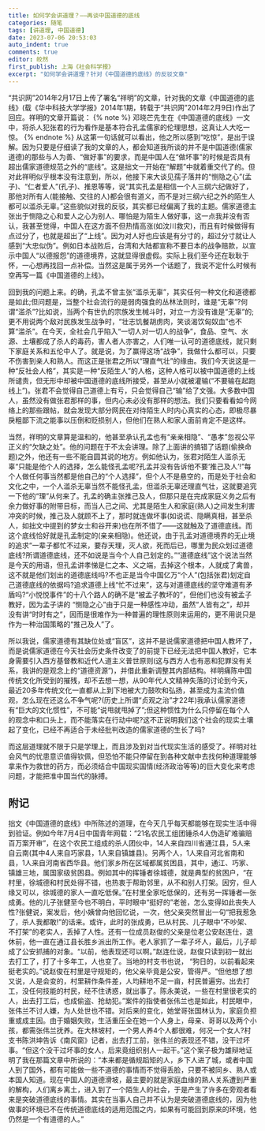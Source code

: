 ```yaml
---
title: 如何学会讲道理？——再谈中国道德的底线
categories: 随笔
tags: [讲道理, 中国道德]
date: 2023-07-06 20:53:03
auto_indent: true
comments: true
editor: 皎然
first_publish: 上海《社会科学报》
excerpt: "如何学会讲道理？针对《中国道德的底线》的反驳文章"
---
```

“共识网”2014年2月17日上传了署名“祥明”的文章，针对我的文章《中国道德的底线》(载《华中科技大学学报》2014年1期，转载于“共识网”2014年2月9日)作出了回应。祥明的文章开篇说：
{% note %}
邓晓芒先生在《中国道德的底线》一文中，将杀人犯张君的行为看作是基本符合孔孟儒家的伦理思想，这真让人大吃一惊。
{% endnote %}
从这第一句话就可以看出，他之所以感到“吃惊”，是出于误解。因为只要是仔细读了我的文章的人，都会知道我所谈的并不是中国道德(儒家道德)的那些与人为善、“做好事”的要求，而是中国人在“做坏事”的时候是否具有超出儒家道德规范之外的“底线”。这是拙文一开始在“解题”中就着重交代了的。但对此祥明似乎根本没有注意到，所以，他接下来大谈见孺子落井的“恻隐之心”(孟子)、“仁者爱人”(孔子)、推恩等等，说“其实孔孟是相信一个人三纲六纪做好了，那他对所有人(能接触、交往的人)都会很有道义，而不是对三纲六纪之外的陌生人都可以滥杀无辜。”这些貌似对我的反驳，其实都已经偏离了我的主题。儒家道德主张出于恻隐之心和爱人之心为别人、哪怕是为陌生人做好事，这一点我并没有否认，我甚至觉得，中国人在这方面不但热情高涨(如汶川救灾)，而且有时候做得有点过分了，也就是超出了“上线”。因为对人好也应该是有分寸的，超过分寸就让人感到“大忠似伪”。例如日本战败后，台湾和大陆都宣称不要日本的战争赔款，以宣示中国人“以德报怨”的道德境界，这就显得很虚假。实际上我们至今还在耿耿于怀，一心想再找回一点补偿。当然这是属于另外一个话题了，我说不定什么时候有空再写一篇《中国道德的上线》。

回到我的问题上来。的确，孔孟不曾主张“滥杀无辜”，其实任何一种文化和道德都是如此;但问题是，当整个社会流行的是弱肉强食的丛林法则时，谁是“无辜”?何谓“滥杀”?比如说，当两个有世仇的宗族发生械斗时，对立一方没有谁是“无辜”的;更不用说两个敌对民族发生战争时，“壮志饥餐胡虏肉，笑谈渴饮匈奴血”也不算“滥杀”。在今天，全社会几乎陷入“一切人对一切人的战争”，食品、空气、水源、土壤都成了杀人的毒药，害人者人亦害之，人们唯一认可的道德底线，就只剩下家庭关系和五伦中人了。就是说，为了赢得这场“战争”，我做什么都可以，只要不伤害到亲人和熟人。而这正是张君之所以“理直气壮”的缘由。我们今天说这是一种“反社会人格”，其实是一种“反陌生人”的人格，这种人格可以被中国道德的上线所谴责，但无形中却被中国道德的底线所接受，甚至从小就被灌输(“不要输在起跑线上”)。张君不会觉得自己道德上有亏，只会觉得自己“输”给了文强。大多数中国人，虽然没有做张君那样的事，但内心未必没有那样的想法。我们只要看看如今网络上的那些跟帖，就会发现大部分网民在对待陌生人时内心真实的心态，即极尽暴戾粗鄙下流之能事以压倒和贬损别人，但他们在熟人和家人面前肯定不是这样。

当然，祥明的文章算是温和的，他甚至承认孔孟也有“亲亲相隐”、“愚孝”忽视公平正义的“欠缺之处”。他的问题在于不太会讲理。除了上面讲的搞错了话题(偷换命题)之外，他还有一些不能自圆其说的地方。例如他认为，张君对陌生人滥杀无辜“只能是他个人的选择，怎么能怪孔孟呢?孔孟并没有告诉他不要‘推己及人’!”每个人做任何事当然都是他自己的“个人选择”，但个人不是悬空的，而是处于社会和文化之中，一个人滥杀无辜当然不能怪孔孟，但滥杀无辜还理直气壮，这就要追究一下他的“理”从何来了。孔孟的确主张推己及人，但那只是在完成家庭义务之后有余力做好事的附带目标，而当人己之间、尤其是陌生人和家庭(熟人)之间发生利害冲突的时候，推己及人就顾不上了，那时就连做坏事(如说谎、隐瞒真相，甚至杀人，如拙文中提到的梦女士和谷开来)也在所不惜了——这就触及了道德底线。而这个底线恰好就是孔孟制定的(亲亲相隐)。他还说，由于孔孟对道德境界的无止境的追求“一辈子都忙不过来，要存天理，灭人欲，死而后已，哪里为民众划过道德底线?所谓道德底线，还不如说是当今个人自己划定的。”“道德底线”这个说法当然是今天的用语，但孔孟讲孝悌是仁之本、义之端，去掉这个根本，人就成了禽兽，这不就是他们划出的道德底线吗?不也正是当今中国亿万“个人”(包括张君)划定自己道德底线的依据吗?追求道德上线“忙不过来”，这与对道德底线的坚守难道有矛盾吗?“小悦悦事件”的十八个路人的确不是“被孟子教坏的”，但他们也没有被孟子教好，因为孟子讲的 “恻隐之心”由于只是一种感性冲动，虽然“人皆有之”，却并没有讲“时时有之”，因而是很难作为一种普遍的理性原则来运用的，更不用说只是作为一种治国策略的“推己及人”了。

所以我说，儒家道德有其缺位处或“盲区”，这并不是说儒家道德把中国人教坏了，而是说儒家道德在今天社会历史条件改变了的前提下已经无法把中国人教好，它本身需要引入西方基督教和近代人道主义普世原则(这与西方人也有恶和犯罪没有关系，我讲的是观念上的“道德资源”)，并借此重新调整其内部结构。祥明痛陈中国传统文化所受到的摧残，却不去想一想，从90年代人文精神失落的讨论到今天，最近20多年传统文化一直都从上到下地被大力鼓吹和弘扬，甚至成为主流价值观，怎么现在还这么不争气呢?(历史上所谓“贞观之治”才22年)我承认儒家道德有“巨大的文化惯性”，不可能“说甩就甩掉了”;但这种惯性为什么只停留在每个人的观念中和口头上，而不能落实在行动中呢?这不正说明我们这个社会的现实土壤起了变化，已经不再适合于未经批判改造的儒家道德的生长了吗?

而这层道理就不限于只是学理上，而且涉及到对当代现实生活的感受了。祥明对社会风气的忧患意识值得钦佩，但恐怕不能只停留在到各种文献中去找何种道理能够拿来作为救世的药方，而必须结合中国现实国情(经济政治等等)的巨大变化来考虑问题，才能把准中国当代的脉搏。

## 附记
拙文《中国道德的底线》中所陈述的道理，在今天几乎每天都能够在现实生活中得到验证。例如今年7月4日中国青年网载：“21名农民工组团锤杀4人伪造矿难骗赔百万案开审”，在这个农民工组成的杀人团伙中，14人来自四川省通江县，5人来自云南(其中4人来自巧家县，1人来自镇雄县)。另两个人，1人来自河北省南和县，1人来自河南省西华县。他们家乡所在区域都属贫困县，其中，通江、巧家、镇雄三地，属国家级贫困县。例如其中的挥锤者徐城德，就是典型的贫困户，“在村里，徐城德和村民处得不错，也热衷于帮助邻里，从不和别人打架。因穷，但人缘又可以，徐城德的家人一直吃低保。”在村里全家吃低保的，还有另一挥锤者—张成勇。他的儿子张健至今也不明白，平时眼中“挺好的”老爸，怎么变得如此丧失人性?张健说，案发后，他小姨曾向他回忆说，一次，他父亲突然冒出一句“把我惹急了，杀人我都敢!”的话来。或许，此时的张成勇，已从村民、儿子眼中“不吵架、不打架”的老实人，丢掉了人性。还有一位成员赵俊的父亲是位老公安赵连仕，退休前，他一直在通江县长胜乡派出所工作。老人家抓了一辈子坏人，最后，儿子却成了公安抓捕的对象。“以前，他表现还可以啊。”赵连仕说，赵俊只读到初一就出去打工了，打了十多年工，人也变了。当地的村支书也说， “狗日的，以前看起来挺老实的。”说赵俊在村里是守规矩的，他父亲毕竟是公安，管得严。“但他想了想又说，人是会变的，村里耕作条件差，人均耕地不足一亩，村民普遍穷。出去打工，没任何技能的村民，经不住诱惑，就出事了。陈永美说，一些在村里很老实的人，出去打工后，也成偷盗、抢劫犯。”案件的指使者张伟兰也是如此，村民眼中，张伟兰不讨人嫌，为人处世也不错。对后来的变化，她堂哥张国林认为，家庭负担重或成主因。由于婚姻失败，生活重压全在她一个人身上，母亲、哥哥以及两个小孩，都需张伟兰抚养。在大林坡村，一个男人养4个人都很难，何况一个女人?村支书陈洪坤告诉《南风窗》记者，出去打工前，张伟兰的表现还不错，没干过坏事。“但这个没干过坏事的女人，后来竟组织别人一起干。”这个案子极为雄辩地证明了我在那篇文章中所说的：“本来都是循规蹈矩的人，乡下人进了城，或者中国人到了国外，都有可能做一些不道德的事情而不觉得丢脸，只要不被同乡、熟人或本国人知道。现在中国人的道德滑坡，最主要的就是家庭血缘的熟人关系遭到严重的解构，人们离乡离土，进入到了一个陌生人的社会，于是产生了许多在旁观者看来是突破道德底线的事情。其实在当事人自己并不认为是突破道德底线的，因为他做事的环境已不在传统道德底线的适用范围之内，如果有可能回到原来的环境，他仍然是一个有道德的人。”
